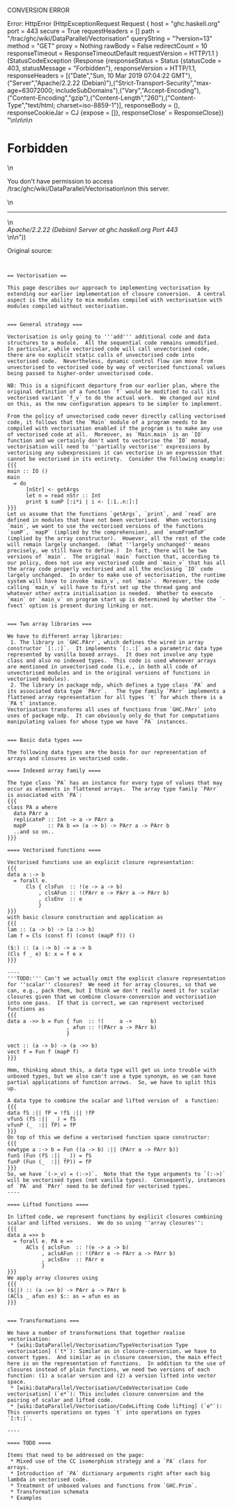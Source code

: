 CONVERSION ERROR

Error: HttpError (HttpExceptionRequest Request {
  host                 = "ghc.haskell.org"
  port                 = 443
  secure               = True
  requestHeaders       = []
  path                 = "/trac/ghc/wiki/DataParallel/Vectorisation"
  queryString          = "?version=13"
  method               = "GET"
  proxy                = Nothing
  rawBody              = False
  redirectCount        = 10
  responseTimeout      = ResponseTimeoutDefault
  requestVersion       = HTTP/1.1
}
 (StatusCodeException (Response {responseStatus = Status {statusCode = 403, statusMessage = "Forbidden"}, responseVersion = HTTP/1.1, responseHeaders = [("Date","Sun, 10 Mar 2019 07:04:22 GMT"),("Server","Apache/2.2.22 (Debian)"),("Strict-Transport-Security","max-age=63072000; includeSubDomains"),("Vary","Accept-Encoding"),("Content-Encoding","gzip"),("Content-Length","260"),("Content-Type","text/html; charset=iso-8859-1")], responseBody = (), responseCookieJar = CJ {expose = []}, responseClose' = ResponseClose}) "<!DOCTYPE HTML PUBLIC \"-//IETF//DTD HTML 2.0//EN\">\n<html><head>\n<title>403 Forbidden</title>\n</head><body>\n<h1>Forbidden</h1>\n<p>You don't have permission to access /trac/ghc/wiki/DataParallel/Vectorisation\non this server.</p>\n<hr>\n<address>Apache/2.2.22 (Debian) Server at ghc.haskell.org Port 443</address>\n</body></html>\n"))

Original source:

```trac


== Vectorisation ==

This page describes our approach to implementing vectorisation by extending our earlier implementation of closure conversion.  A central aspect is the ability to mix modules compiled with vectorisation with modules compiled without vectorisation.


=== General strategy ===

Vectorisation is only going to '''add''' additional code and data structures to a module.  All the sequential code remains unmodified.  In particular, while vectorised code will call unvectorised code, there are no explicit static calls of unvectorised code into vectorised code.  Nevertheless, dynamic control flow can move from unvectorised to vectorised code by way of vectorised functional values being passed to higher-order unvectorised code.

NB: This is a significant departure from our earlier plan, where the original definition of a function `f` would be modified to call its vectorised variant `f_v` to do the actual work.  We changed our mind on this, as the new configuration appears to be simpler to implement.

From the policy of unvectorised code never directly calling vectorised code, it follows that the `Main` module of a program needs to be compiled with vectorisation enabled if the program is to make any use of vectorised code at all.  Moreover, as `Main.main` is an `IO` function and we certainly don't want to vectorise the `IO` monad, vectorisation will need to ''partially vectorise'' expressions by vectorising any subexpressions it can vectorise in an expression that cannot be vectorised in its entirety.  Consider the following example:
{{{
main :: IO ()
main
  = do
      [nStr] <- getArgs
      let n = read nStr :: Int
      print $ sumP [:i*i | i <- [:1..n:]:]
}}}
Let us assume that the functions `getArgs`, `print`, and `read` are defined in modules that have not been vectorised.  When vectorising `main`, we want to use the vectorised versions of the functions `sumP`, `mapP` (implied by the comprehension), and `enumFromToP` (implied by the array constructor).  However, all the rest of the code will remain largely unchanged.  (What ''largely unchanged'' means precisely, we still have to define.)  In fact, there will be two versions of `main`.  The original `main` function that, according to our policy, does not use any vectorised code and `main_v` that has all the array code properly vectorised and all the enclosing `IO` code largely unchanged.  In order to make use of vectorisation, the runtime system will have to invoke `main_v`, not `main`.  Moreover, the code calling `main_v` will have to first set up the thread gang and whatever other extra initialisation is needed.  Whether to execute `main` or `main_v` on program start up is determined by whether the `-fvect` option is present during linking or not.


=== Two array libraries ===

We have to different array libraries:
 1. The library in `GHC.PArr`, which defines the wired in array constructor `[:.:]`.  It implements `[:.:]` as a parametric data type represented by vanilla boxed arrays.  It does not involve any type class and also no indexed types.  This code is used whenever arrays are mentioned in unvectorised code (i.e., in both all code of unvectorised modules and in the original versions of functions in vectorised modules).
 2. The library in package ndp, which defines a type class `PA` and its associated data type `PArr`.   The type family `PArr` implements a flattened array representation for all types `t` for which there is a `PA t` instance.
Vectorisation transforms all uses of functions from `GHC.PArr` into uses of package ndp.  It can obviously only do that for computations manipulating values for whose type we have `PA` instances.


=== Basic data types ===

The following data types are the basis for our representation of arrays and closures in vectorised code.

==== Indexed array family ====

The type class `PA` has an instance for every type of values that may occur as elements in flattened arrays.  The array type family `PArr` is associated with `PA`:
{{{
class PA a where
  data PArr a
  replicateP :: Int -> a -> PArr a
  mapP       :: PA b => (a -> b) -> PArr a -> PArr b
  ..and so on..
}}}

==== Vectorised functions ====

Vectorised functions use an explicit closure representation:
{{{
data a :-> b 
  = forall e. 
      Cls { clsFun  :: !(e -> a -> b)
          , clsAFun :: !(PArr e -> PArr a -> PArr b)
          , clsEnv  :: e
          }
}}}
with basic closure construction and application as
{{{
lam :: (a -> b) -> (a :-> b)
lam f = Cls (const f) (const (mapP f)) ()

($:) :: (a :-> b) -> a -> b
(Cls f _ e) $: x = f e x
}}}

----
'''TODO:''' Can't we actually omit the explicit closure representation for ''scalar'' closures?  We need it for array closures, so that we can, e.g., pack them, but I think we don't really need it for scalar closures given that we combine closure-conversion and vectorisation into one pass.  If that is correct, we can represent vectorised functions as
{{{
data a ->> b = Fun { fun  :: !(     a ->      b)
                   , afun :: !(PArr a -> PArr b)
                   }

vect :: (a -> b) -> (a ->> b)
vect f = Fun f (mapP f)
}}}

Hmm, thinking about this, a data type will get us into trouble with unboxed types, but we also can't use a type synonym, as we can have partial applications of function arrows.  So, we have to split this up.

A data type to combine the scalar and lifted version of  a function:
{{{
data fS :|| fP = !fS :|| !fP
vfunS (fS :|| _ ) = fS
vfunP (_  :|| fP) = fP
}}}
On top of this we define a vectorised function space constructor:
{{{
newtype a :-> b = Fun ((a -> b) :|| (PArr a -> PArr b))
funS (Fun (fS :|| _ )) = fS
funP (Fun (_  :|| fP)) = fP
}}}
So, we have `(->_v) = (:->)`.  Note that the type arguments to `(:->)` will be vectorised types (not vanilla types).  Consequently, instances of `PA` and `PArr` need to be defined for vectorised types.
----

==== Lifted functions ====

In lifted code, we represent functions by explicit closures combining scalar and lifted versions.  We do so using ''array closures'':
{{{
data a =>> b 
  = forall e. PA e => 
      ACls { aclsFun  :: !(e -> a -> b)
           , aclsAFun :: !(PArr e -> PArr a -> PArr b)
           , aclsEnv  :: PArr e
           }
}}}
We apply array closures using
{{{
($||) :: (a :=> b) -> PArr a -> PArr b
(ACls _ afun es) $:: as = afun es as
}}}


=== Transformations ===

We have a number of transformations that together realise vectorisation:
 * [wiki:DataParallel/Vectorisation/TypeVectorisation Type vectorisation] (`t*`): Similar as in closure-conversion, we have to convert types.  And similar as in closure conversion, the main effect here is on the representation of functions.  In addition to the use of closures instead of plain functions, we need two versions of each function: (1) a scalar version and (2) a version lifted into vector space.
 * [wiki:DataParallel/Vectorisation/CodeVectorisation Code vectorisation] (`e*`): This includes closure conversion and the pairing of scalar and lifted code.
 * [wiki:DataParallel/Vectorisation/CodeLifting Code lifting] (`e^`): This converts operations on types `t` into operations on types `[:t:]`.

----

==== TODO ====

Items that need to be addressed on the page:
 * Mixed use of the CC isomorphism strategy and a `PA` class for arrays.
 * Introduction of `PA` dictionary arguments right after each big lambda in vectorised code.
 * Treatment of unboxed values and functions from `GHC.Prim`.
 * Transformation schemata
 * Examples

```
